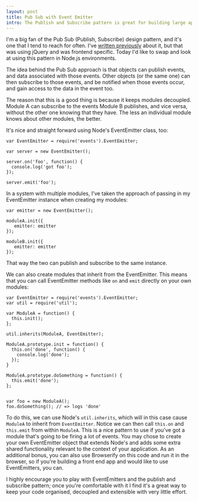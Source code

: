```yaml
---
layout: post
title: Pub Sub with Event Emitter
intro: The Publish and Subscribe pattern is great for building large apps, and in this post I'll show you how to achieve it with Node's EventEmitter.
---
```


I'm a big fan of the Pub Sub (Publish, Subscribe) design pattern, and it's one that I tend to reach for often. I've [written previously](/blog/2012/04/a-jquery-pub-sub-implementation/) about it, but that was using jQuery and was frontend specific. Today I'd like to swap and look at using this pattern in Node.js environments.

The idea behind the Pub Sub approach is that objects can publish events, and data associated with those events. Other objects (or the same one) can then subscribe to those events, and be notified when those events occur, and gain access to the data in the event too.

The reason that this is a good thing is because it keeps modules decoupled. Module A can subscribe to the events Module B publishes, and vice versa, without the other one knowing that they have. The less an individual module knows about other modules, the better.

It's nice and straight forward using Node's EventEmitter class, too:

    var EventEmitter = require('events').EventEmitter;

    var server = new EventEmitter();

    server.on('foo', function() {
      console.log('got foo');
    });

    server.emit('foo');

In a system with multiple modules, I've taken the approach of passing in my EventEmitter instance when creating my modules:

    var emitter = new EventEmitter();

    moduleA.init({
       emitter: emitter
    });

    moduleB.init({
       emitter: emitter
    });

That way the two can publish and subscribe to the same instance.

We can also create modules that inherit from the EventEmitter. This means that you can call EventEmitter methods like `on` and `emit` directly on your own modules:

    var EventEmitter = require('events').EventEmitter;
    var util = require('util');

    var ModuleA = function() {
      this.init();
    };

    util.inherits(ModuleA, EventEmitter);

    ModuleA.prototype.init = function() {
      this.on('done', function() {
        console.log('done');
      });
    }

    ModuleA.prototype.doSomething = function() {
      this.emit('done');
    };


    var foo = new ModuleA();
    foo.doSomething(); // => logs 'done'

To do this, we can use Node's `util.inherits`, which will in this case cause `ModuleA` to inherit from `EventEmitter`. Notice we can then call `this.on` and `this.emit` from within `ModuleA`. This is a nice pattern to use if you've got a module that's going to be firing a lot of events. You may chose to create your own EventEmitter object that extends Node's and adds some extra shared functionality relevant to the context of your application. As an additional bonus, you can also use Browserify on this code and run it in the browser, so if you're building a front end app and would like to use EventEmitters, you can.

I highly encourage you to play with EventEmitters and the publish and subscribe pattern; once you're comfortable with it I find it's a great way to keep your code organised, decoupled and extensible with very little effort.
